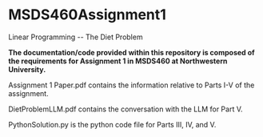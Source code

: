 # MSDS460Assignment1
Linear Programming -- The Diet Problem

**The documentation/code provided within this repository is composed of the requirements for Assignment 1 in MSDS460 at Northwestern University.**

Assignment 1 Paper.pdf contains the information relative to Parts I-V of the assignment.

DietProblemLLM.pdf contains the conversation with the LLM for Part V.

PythonSolution.py is the python code file for Parts III, IV, and V.

